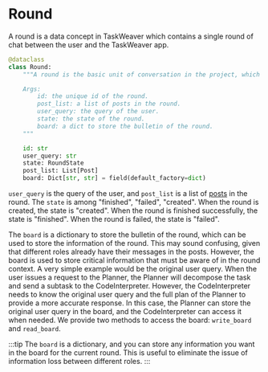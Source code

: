 # Round

A round is a data concept in TaskWeaver which contains a single round of chat between the user and the TaskWeaver app.

```python
@dataclass
class Round:
    """A round is the basic unit of conversation in the project, which is a collection of posts.

    Args:
        id: the unique id of the round.
        post_list: a list of posts in the round.
        user_query: the query of the user.
        state: the state of the round.
        board: a dict to store the bulletin of the round.
    """

    id: str
    user_query: str
    state: RoundState
    post_list: List[Post]
    board: Dict[str, str] = field(default_factory=dict)
```

`user_query` is the query of the user, and `post_list` is a list of [posts](post.md) in the round.
The `state` is among "finished", "failed", "created". When the round is created, the state is "created".
When the round is finished successfully, the state is "finished". When the round is failed, the state is "failed".

The `board` is a dictionary to store the bulletin of the round, which can be used to store the information of the round.
This may sound confusing, given that different roles already have their messages in the posts. 
However, the board is used to store critical information that must be aware of in the round context.
A very simple example would be the original user query. 
When the user issues a request to the Planner, the Planner will decompose the task and send a subtask to the CodeInterpreter.
However, the CodeInterpreter needs to know the original user query and the full plan of the Planner to provide a more accurate response.
In this case, the Planner can store the original user query in the board, and the CodeInterpreter can access it when needed.
We provide two methods to access the board: `write_board` and `read_board`.

:::tip
The `board` is a dictionary, and you can store any information you want in the board for the current round.
This is useful to eliminate the issue of information loss between different roles.
:::
